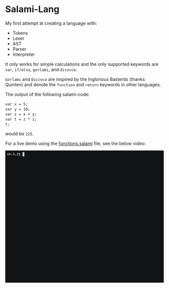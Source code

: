 # Salami-Lang

My first attempt at creating a language with:

* Tokens
* Lexer
* AST
* Parser
* Interpreter

It only works for simple calculations and the only supported 
keywords are `var`, `if/else`, `gorlami`, and `dicocco`.

`Gorlami` and `Diccoco` are inspired by the Inglorious Basterds (thanks Quinten)
and denote the `function` and `return` keywords in other languages.

The output of the following salami-code:

```
var x = 5; 
var y = 10; 
var z = x + y; 
var t = z * z;
t;
```

would be `225`.

For a live demo using the [functions.salami](./examples/functions.salami) file, 
see the below video:

![Demo](./imgs/demo.gif)